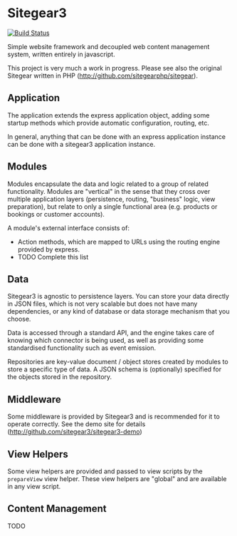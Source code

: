 # Sitegear3

[![Build Status](https://secure.travis-ci.org/sitegear/sitegear3.png?branch=master)](http://travis-ci.org/sitegear/sitegear3)

Simple website framework and decoupled web content management system, written entirely in javascript.

This project is very much a work in progress.  Please see also the original Sitegear written in PHP (http://github.com/sitegearphp/sitegear).

## Application

The application extends the express application object, adding some startup methods which provide automatic configuration, routing, etc.

In general, anything that can be done with an express application instance can be done with a sitegear3 application instance.

## Modules

Modules encapsulate the data and logic related to a group of related functionality.  Modules are "vertical" in the sense that they cross over multiple application layers (persistence, routing, "business" logic, view preparation), but relate to only a single functional area (e.g. products or bookings or customer accounts).

A module's external interface consists of:

 * Action methods, which are mapped to URLs using the routing engine provided by express.
 * TODO Complete this list

## Data

Sitegear3 is agnostic to persistence layers.  You can store your data directly in JSON files, which is not very scalable but does not have many dependencies, or any kind of database or data storage mechanism that you choose.

Data is accessed through a standard API, and the engine takes care of knowing which connector is being used, as well as providing some standardised functionality such as event emission.

Repositories are key-value document / object stores created by modules to store a specific type of data.  A JSON schema is (optionally) specified for the objects stored in the repository.

## Middleware

Some middleware is provided by Sitegear3 and is recommended for it to operate correctly.  See the demo site for details (http://github.com/sitegear3/sitegear3-demo)

## View Helpers

Some view helpers are provided and passed to view scripts by the `prepareView` view helper.  These view helpers are "global" and are available in any view script.

## Content Management

TODO
